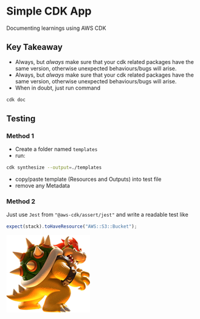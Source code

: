 # Simple CDK App

Documenting learnings using AWS CDK

## Key Takeaway

- Always, but _always_ make sure that your cdk related packages have the same version, otherwise unexpected behaviours/bugs will arise.
- Always, but _always_ make sure that your cdk related packages have the same version, otherwise unexpected behaviours/bugs will arise.
- When in doubt, just run command

```bash
cdk doc
```

## Testing

### Method 1

- Create a folder named `templates`
- run:

```bash
cdk synthesize --output=./templates
```

- copy/paste template (Resources and Outputs) into test file
- remove any Metadata

### Method 2

Just use `Jest` from `"@aws-cdk/assert/jest"` and write a readable test like

```javascript
expect(stack).toHaveResource("AWS::S3::Bucket");
```

<img src="./photos/Bowser.png" />
